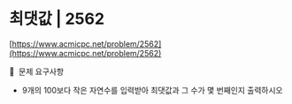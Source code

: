 # 최댓값 | 2562

[https://www.acmicpc.net/problem/2562](https://www.acmicpc.net/problem/2562)

🙏  문제 요구사항

- 9개의 100보다 작은 자연수를 입력받아 최댓값과 그 수가 몇 번째인지 출력하시오